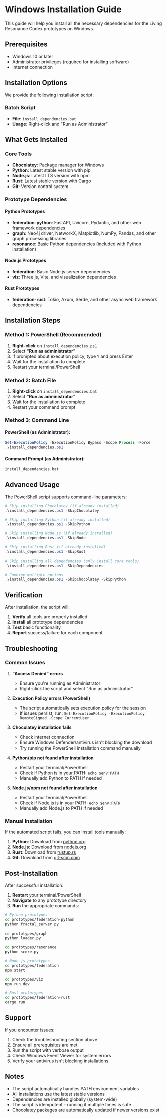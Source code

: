 # Windows Installation Guide

This guide will help you install all the necessary dependencies for the Living Resonance Codex prototypes on Windows.

## Prerequisites

- Windows 10 or later
- Administrator privileges (required for installing software)
- Internet connection

## Installation Options

We provide the following installation script:

### Batch Script
- **File**: `install_dependencies.bat`
- **Usage**: Right-click and "Run as Administrator"

## What Gets Installed

### Core Tools
- **Chocolatey**: Package manager for Windows
- **Python**: Latest stable version with pip
- **Node.js**: Latest LTS version with npm
- **Rust**: Latest stable version with Cargo
- **Git**: Version control system

### Prototype Dependencies

#### Python Prototypes
- **federation-python**: FastAPI, Uvicorn, Pydantic, and other web framework dependencies
- **graph**: Neo4j driver, NetworkX, Matplotlib, NumPy, Pandas, and other graph processing libraries
- **resonance**: Basic Python dependencies (included with Python installation)

#### Node.js Prototypes
- **federation**: Basic Node.js server dependencies
- **viz**: Three.js, Vite, and visualization dependencies

#### Rust Prototypes
- **federation-rust**: Tokio, Axum, Serde, and other async web framework dependencies

## Installation Steps

### Method 1: PowerShell (Recommended)

1. **Right-click** on `install_dependencies.ps1`
2. Select **"Run as administrator"**
3. If prompted about execution policy, type `Y` and press Enter
4. Wait for the installation to complete
5. Restart your terminal/PowerShell

### Method 2: Batch File

1. **Right-click** on `install_dependencies.bat`
2. Select **"Run as administrator"**
3. Wait for the installation to complete
4. Restart your command prompt

### Method 3: Command Line

#### PowerShell (as Administrator):
```powershell
Set-ExecutionPolicy -ExecutionPolicy Bypass -Scope Process -Force
.\install_dependencies.ps1
```

#### Command Prompt (as Administrator):
```cmd
install_dependencies.bat
```

## Advanced Usage

The PowerShell script supports command-line parameters:

```powershell
# Skip installing Chocolatey (if already installed)
.\install_dependencies.ps1 -SkipChocolatey

# Skip installing Python (if already installed)
.\install_dependencies.ps1 -SkipPython

# Skip installing Node.js (if already installed)
.\install_dependencies.ps1 -SkipNode

# Skip installing Rust (if already installed)
.\install_dependencies.ps1 -SkipRust

# Skip installing all dependencies (only install core tools)
.\install_dependencies.ps1 -SkipDependencies

# Combine multiple options
.\install_dependencies.ps1 -SkipChocolatey -SkipPython
```

## Verification

After installation, the script will:

1. **Verify** all tools are properly installed
2. **Install** all prototype dependencies
3. **Test** basic functionality
4. **Report** success/failure for each component

## Troubleshooting

### Common Issues

1. **"Access Denied" errors**
   - Ensure you're running as Administrator
   - Right-click the script and select "Run as administrator"

2. **Execution Policy errors (PowerShell)**
   - The script automatically sets execution policy for the session
   - If issues persist, run: `Set-ExecutionPolicy -ExecutionPolicy RemoteSigned -Scope CurrentUser`

3. **Chocolatey installation fails**
   - Check internet connection
   - Ensure Windows Defender/antivirus isn't blocking the download
   - Try running the PowerShell installation command manually

4. **Python/pip not found after installation**
   - Restart your terminal/PowerShell
   - Check if Python is in your PATH: `echo $env:PATH`
   - Manually add Python to PATH if needed

5. **Node.js/npm not found after installation**
   - Restart your terminal/PowerShell
   - Check if Node.js is in your PATH: `echo $env:PATH`
   - Manually add Node.js to PATH if needed

### Manual Installation

If the automated script fails, you can install tools manually:

1. **Python**: Download from [python.org](https://python.org)
2. **Node.js**: Download from [nodejs.org](https://nodejs.org)
3. **Rust**: Download from [rustup.rs](https://rustup.rs)
4. **Git**: Download from [git-scm.com](https://git-scm.com)

## Post-Installation

After successful installation:

1. **Restart** your terminal/PowerShell
2. **Navigate** to any prototype directory
3. **Run** the appropriate commands:

```bash
# Python prototypes
cd prototypes/federation-python
python fractal_server.py

cd prototypes/graph
python loader.py

cd prototypes/resonance
python score.py

# Node.js prototypes
cd prototypes/federation
npm start

cd prototypes/viz
npm run dev

# Rust prototypes
cd prototypes/federation-rust
cargo run
```

## Support

If you encounter issues:

1. Check the troubleshooting section above
2. Ensure all prerequisites are met
3. Run the script with verbose output
4. Check Windows Event Viewer for system errors
5. Verify your antivirus isn't blocking installations

## Notes

- The script automatically handles PATH environment variables
- All installations use the latest stable versions
- Dependencies are installed globally (system-wide)
- The script is idempotent - running it multiple times is safe
- Chocolatey packages are automatically updated if newer versions exist
